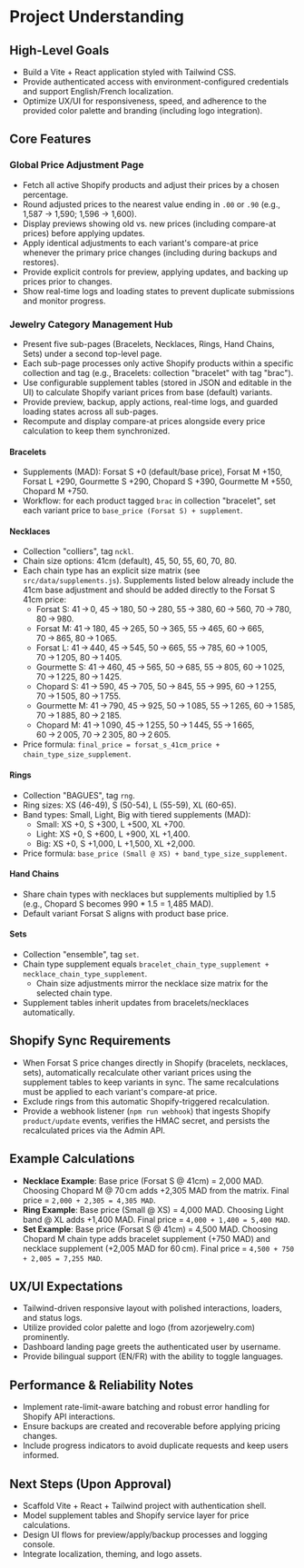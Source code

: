# Project Understanding

## High-Level Goals
- Build a Vite + React application styled with Tailwind CSS.
- Provide authenticated access with environment-configured credentials and support English/French localization.
- Optimize UX/UI for responsiveness, speed, and adherence to the provided color palette and branding (including logo integration).

## Core Features
### Global Price Adjustment Page
- Fetch all active Shopify products and adjust their prices by a chosen percentage.
- Round adjusted prices to the nearest value ending in `.00` or `.90` (e.g., 1,587 → 1,590; 1,596 → 1,600).
- Display previews showing old vs. new prices (including compare-at prices) before applying updates.
- Apply identical adjustments to each variant's compare-at price whenever the primary price changes (including during backups and restores).
- Provide explicit controls for preview, applying updates, and backing up prices prior to changes.
- Show real-time logs and loading states to prevent duplicate submissions and monitor progress.

### Jewelry Category Management Hub
- Present five sub-pages (Bracelets, Necklaces, Rings, Hand Chains, Sets) under a second top-level page.
- Each sub-page processes only active Shopify products within a specific collection and tag (e.g., Bracelets: collection "bracelet" with tag "brac").
- Use configurable supplement tables (stored in JSON and editable in the UI) to calculate Shopify variant prices from base (default) variants.
- Provide preview, backup, apply actions, real-time logs, and guarded loading states across all sub-pages.
- Recompute and display compare-at prices alongside every price calculation to keep them synchronized.

#### Bracelets
- Supplements (MAD): Forsat S +0 (default/base price), Forsat M +150, Forsat L +290, Gourmette S +290, Chopard S +390, Gourmette M +550, Chopard M +750.
- Workflow: for each product tagged `brac` in collection "bracelet", set each variant price to `base_price (Forsat S) + supplement`.

#### Necklaces
- Collection "colliers", tag `nckl`.
- Chain size options: 41cm (default), 45, 50, 55, 60, 70, 80.
- Each chain type has an explicit size matrix (see `src/data/supplements.js`). Supplements listed below already include the 41cm base adjustment and should be added directly to the Forsat S 41cm price:
  - Forsat S: 41 → 0, 45 → 180, 50 → 280, 55 → 380, 60 → 560, 70 → 780, 80 → 980.
  - Forsat M: 41 → 180, 45 → 265, 50 → 365, 55 → 465, 60 → 665, 70 → 865, 80 → 1 065.
  - Forsat L: 41 → 440, 45 → 545, 50 → 665, 55 → 785, 60 → 1 005, 70 → 1 205, 80 → 1 405.
  - Gourmette S: 41 → 460, 45 → 565, 50 → 685, 55 → 805, 60 → 1 025, 70 → 1 225, 80 → 1 425.
  - Chopard S: 41 → 590, 45 → 705, 50 → 845, 55 → 995, 60 → 1 255, 70 → 1 505, 80 → 1 755.
  - Gourmette M: 41 → 790, 45 → 925, 50 → 1 085, 55 → 1 265, 60 → 1 585, 70 → 1 885, 80 → 2 185.
  - Chopard M: 41 → 1 090, 45 → 1 255, 50 → 1 445, 55 → 1 665, 60 → 2 005, 70 → 2 305, 80 → 2 605.
- Price formula: `final_price = forsat_s_41cm_price + chain_type_size_supplement`.

#### Rings
- Collection "BAGUES", tag `rng`.
- Ring sizes: XS (46-49), S (50-54), L (55-59), XL (60-65).
- Band types: Small, Light, Big with tiered supplements (MAD):
  - Small: XS +0, S +300, L +500, XL +700.
  - Light: XS +0, S +600, L +900, XL +1,400.
  - Big: XS +0, S +1,000, L +1,500, XL +2,000.
- Price formula: `base_price (Small @ XS) + band_type_size_supplement`.

#### Hand Chains
- Share chain types with necklaces but supplements multiplied by 1.5 (e.g., Chopard S becomes 990 * 1.5 = 1,485 MAD).
- Default variant Forsat S aligns with product base price.

#### Sets
- Collection "ensemble", tag `set`.
- Chain type supplement equals `bracelet_chain_type_supplement + necklace_chain_type_supplement`.
  - Chain size adjustments mirror the necklace size matrix for the selected chain type.
- Supplement tables inherit updates from bracelets/necklaces automatically.

## Shopify Sync Requirements
- When Forsat S price changes directly in Shopify (bracelets, necklaces, sets), automatically recalculate other variant prices using the supplement tables to keep variants in sync. The same recalculations must be applied to each variant's compare-at price.
- Exclude rings from this automatic Shopify-triggered recalculation.
- Provide a webhook listener (`npm run webhook`) that ingests Shopify `product/update` events, verifies the HMAC secret, and persists the recalculated prices via the Admin API.

## Example Calculations
- **Necklace Example**: Base price (Forsat S @ 41cm) = 2,000 MAD. Choosing Chopard M @ 70 cm adds +2,305 MAD from the matrix. Final price = `2,000 + 2,305 = 4,305 MAD`.
- **Ring Example**: Base price (Small @ XS) = 4,000 MAD. Choosing Light band @ XL adds +1,400 MAD. Final price = `4,000 + 1,400 = 5,400 MAD`.
- **Set Example**: Base price (Forsat S @ 41cm) = 4,500 MAD. Choosing Chopard M chain type adds bracelet supplement (+750 MAD) and necklace supplement (+2,005 MAD for 60 cm). Final price = `4,500 + 750 + 2,005 = 7,255 MAD`.

## UX/UI Expectations
- Tailwind-driven responsive layout with polished interactions, loaders, and status logs.
- Utilize provided color palette and logo (from azorjewelry.com) prominently.
- Dashboard landing page greets the authenticated user by username.
- Provide bilingual support (EN/FR) with the ability to toggle languages.

## Performance & Reliability Notes
- Implement rate-limit-aware batching and robust error handling for Shopify API interactions.
- Ensure backups are created and recoverable before applying pricing changes.
- Include progress indicators to avoid duplicate requests and keep users informed.

## Next Steps (Upon Approval)
- Scaffold Vite + React + Tailwind project with authentication shell.
- Model supplement tables and Shopify service layer for price calculations.
- Design UI flows for preview/apply/backup processes and logging console.
- Integrate localization, theming, and logo assets.
